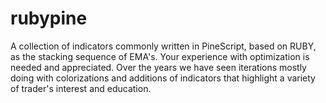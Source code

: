 # rubypine
A collection of indicators commonly written in PineScript, based on RUBY, as the stacking sequence of EMA's.
Your experience with optimization is needed and appreciated.
Over the years we have seen iterations mostly doing with colorizations and additions of indicators that highlight a variety of trader's interest and education.

